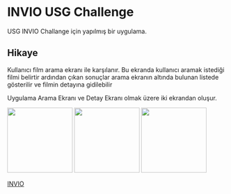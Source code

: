 
# INVIO USG Challenge
USG INVIO Challange için yapılmış bir uygulama.

## Hikaye
Kullanıcı film arama ekranı ile karşılanır.
Bu ekranda kullanıcı aramak istediği filmi belirtir ardından çıkan sonuçlar arama ekranın
altında bulunan listede gösterilir ve filmin detayına gidilebilir

Uygulama Arama Ekranı ve Detay Ekranı olmak üzere iki ekrandan oluşur.

<img src="https://github.com/MechaStudios/InvioChallange/blob/main/img/ss1.png" width="150" > <img src="https://github.com/MechaStudios/InvioChallange/blob/main/img/ss2.png" width="150" > <img src="https://github.com/MechaStudios/InvioChallange/blob/main/img/ss3.png" width="150" >






[INVIO](https://www.invio.com/)